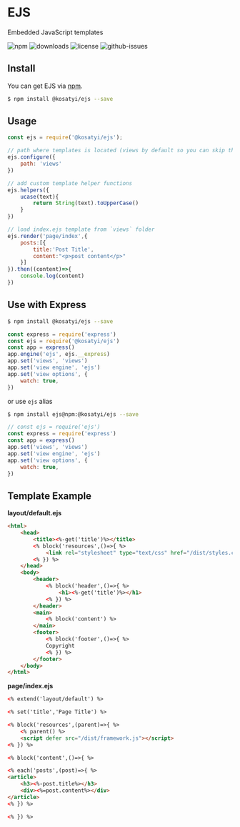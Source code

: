 # EJS 

Embedded JavaScript templates

![npm](https://img.shields.io/npm/v/@kosatyi/ejs.svg)
![downloads](https://img.shields.io/npm/dt/@kosatyi/ejs.svg)
![license](https://img.shields.io/npm/l/@kosatyi/ejs.svg)
![github-issues](https://img.shields.io/github/issues/kosatyi/ejs.svg)

## Install

You can get EJS via [npm](http://npmjs.com).

```bash
$ npm install @kosatyi/ejs --save
```

## Usage

```js
const ejs = require('@kosatyi/ejs');

// path where templates is located (views by default so you can skip this step)
ejs.configure({
    path: 'views'
})

// add custom template helper functions
ejs.helpers({
    ucase(text){
        return String(text).toUpperCase()
    }
})

// load index.ejs template from `views` folder
ejs.render('page/index',{
    posts:[{
        title:'Post Title',
        content:"<p>post content</p>"
    }]
}).then((content)=>{
    console.log(content)
})
```


## Use with Express

```bash
$ npm install @kosatyi/ejs --save
```

```js
const express = require('express')
const ejs = require('@kosatyi/ejs')
const app = express()
app.engine('ejs', ejs.__express)
app.set('views', 'views')
app.set('view engine', 'ejs')
app.set('view options', {
    watch: true,
})
```

or use `ejs` alias

```bash
$ npm install ejs@npm:@kosatyi/ejs --save
```

```js
// const ejs = require('ejs')
const express = require('express')
const app = express()
app.set('views', 'views')
app.set('view engine', 'ejs')
app.set('view options', {
    watch: true,
})
```

## Template Example

**layout/default.ejs**

```html
<html>
    <head>
        <title><%-get('title')%></title>
        <% block('resources',()=>{ %>
            <link rel="stylesheet" type="text/css" href="/dist/styles.css">
        <% }) %>
    </head>
    <body>
        <header>
            <% block('header',()=>{ %>
                <h1><%-get('title')%></h1>
            <% }) %>            
        </header>
        <main>
            <% block('content') %>
        </main>
        <footer>
            <% block('footer',()=>{ %>
            Copyright
            <% }) %>
        </footer>
    </body>
</html>
```

**page/index.ejs**

```html
<% extend('layout/default') %>

<% set('title','Page Title') %>

<% block('resources',(parent)=>{ %>
    <% parent() %>
    <script defer src="/dist/framework.js"></script>
<% }) %>

<% block('content',()=>{ %>

<% each('posts',(post)=>{ %>
<article>
    <h3><%-post.title%></h3>
    <div><%=post.content%></div>
</article>
<% }) %>

<% }) %>
```
